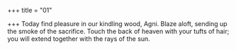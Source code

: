 +++
title = "01"

+++
Today find pleasure in our kindling wood, Agni. Blaze aloft, sending up  the smoke of the sacrifice.
Touch the back of heaven with your tufts of hair; you will extend
together with the rays of the sun.
